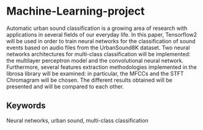 # Machine-Learning-project
Automatic urban sound classification is a growing area of research with applications in several fields of our everyday life. In this paper, Tensorflow2 will be used in order to train neural networks for the classification of sound events based on audio files from the UrbanSound8K dataset.
Two neural networks architectures for multi-class classification will be implemented: the multilayer perceptron model and the convolutional neural network. Furthermore, several features extraction methodologies implemented in the librosa library will be examined: in particular, the MFCCs and the STFT Chromagram will be chosen. The different results obtained will be presented and will be compared to each other.

## Keywords
Neural networks, urban sound, multi-class classification
